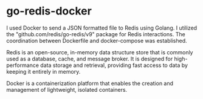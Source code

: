 # go-redis-docker
I used Docker to send a JSON formatted file to Redis using Golang. I utilized the "github.com/redis/go-redis/v9" package for Redis interactions. The coordination between Dockerfile and docker-compose was established.

Redis is an open-source, in-memory data structure store that is commonly used as a database, cache, and message broker. It is designed for high-performance data storage and retrieval, providing fast access to data by keeping it entirely in memory.

Docker is a containerization platform that enables the creation and management of lightweight, isolated containers.
